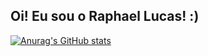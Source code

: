 ## Oi! Eu sou o Raphael Lucas! :)

[![Anurag's GitHub stats](https://github-readme-stats.vercel.app/api?username=raphaellmp)](https://github.com/anuraghazra/github-readme-stats)
